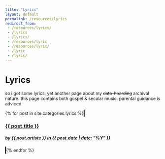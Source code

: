 ```yaml
---
title: "Lyrics"
layout: default
permalink: /resources/lyrics
redirect_from:
 - /resources/lyrics/
 - /lyrics
 - /lyrics/
 - /resources/lyric
 - /resources/lyric/
 - /lyric
 - /lyric/
---
```


# Lyrics

so i got some lyrics, yet another page about my <s>data-hoarding</s> archival nature. this page contains both gospel & secular music. parental guidance is adviced. 

<div class="container">
    <div class="row row-cols-1">
        {% for post in site.categories.lyrics %}
            <a class="btn" href="{{ site.baseurl }}{{ post.url }}" style="border-style:solid;border-color:black;text-align:left;">
                <h3>{{ post.title }}</h3>
                <h5>by {{ post.artiste }} in {{ post.date | date: "%Y" }}</h5>
            </a>
        {% endfor %}
    </div>
</div>